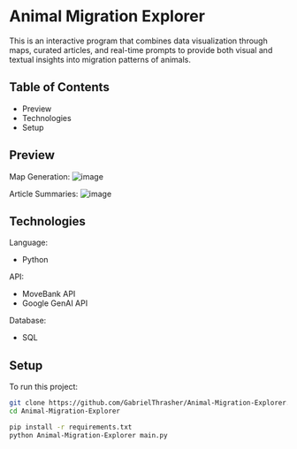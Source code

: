 # Animal Migration Explorer

This is an interactive program that combines data visualization through maps, curated articles, and real-time prompts to provide both visual and textual insights into migration patterns of animals. 

## Table of Contents
- Preview
- Technologies
- Setup
  
## Preview 
Map Generation: 
![image](https://github.com/user-attachments/assets/b5939e77-a1cf-46e2-9172-792c40c8b2de)

Article Summaries:
![image](https://github.com/user-attachments/assets/a630bb84-0c33-4dfd-ac17-ad0be27395c9)


## Technologies 
Language: 
- Python

API: 
- MoveBank API
- Google GenAI API 

Database:
- SQL 

## Setup 
To run this project: 
```bash
git clone https://github.com/GabrielThrasher/Animal-Migration-Explorer.git
cd Animal-Migration-Explorer
```

```bash
pip install -r requirements.txt
python Animal-Migration-Explorer main.py
``` 
